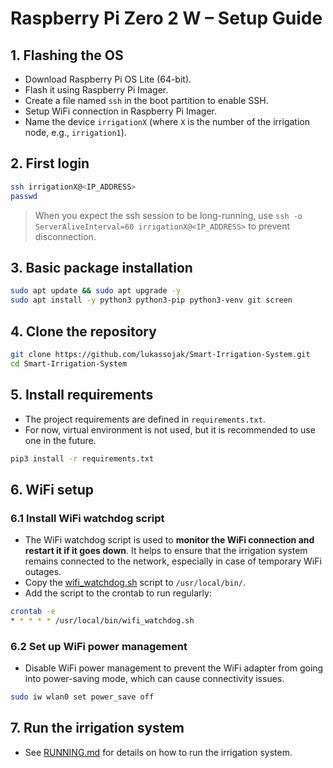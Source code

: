 # Raspberry Pi Zero 2 W – Setup Guide

## 1. Flashing the OS
- Download Raspberry Pi OS Lite (64-bit).
- Flash it using Raspberry Pi Imager.
- Create a file named `ssh` in the boot partition to enable SSH.
- Setup WiFi connection in Raspberry Pi Imager.
- Name the device `irrigationX` (where `X` is the number of the irrigation node, e.g., `irrigation1`).

## 2. First login
```bash
ssh irrigationX@<IP_ADDRESS>
passwd
```

> When you expect the ssh session to be long-running, use `ssh -o ServerAliveInterval=60 irrigationX@<IP_ADDRESS>` to prevent disconnection.

## 3. Basic package installation
```bash
sudo apt update && sudo apt upgrade -y
sudo apt install -y python3 python3-pip python3-venv git screen
```

## 4. Clone the repository
```bash
git clone https://github.com/lukassojak/Smart-Irrigation-System.git
cd Smart-Irrigation-System
```

## 5. Install requirements
- The project requirements are defined in `requirements.txt`.
- For now, virtual environment is not used, but it is recommended to use one in the future.
```bash
pip3 install -r requirements.txt
```

## 6. WiFi setup

### 6.1 Install WiFi watchdog script
- The WiFi watchdog script is used to **monitor the WiFi connection and restart it if it goes down**. It helps to ensure that the irrigation system remains connected to the network, especially in case of temporary WiFi outages.
- Copy the [wifi_watchdog.sh](../tools/wifi_watchdog.sh) script to `/usr/local/bin/`.
- Add the script to the crontab to run regularly:
```bash
crontab -e
* * * * * /usr/local/bin/wifi_watchdog.sh
```

### 6.2 Set up WiFi power management
- Disable WiFi power management to prevent the WiFi adapter from going into power-saving mode, which can cause connectivity issues.
```bash
sudo iw wlan0 set power_save off
```

## 7. Run the irrigation system
- See [RUNNING.md](docs/RUNNING.md) for details on how to run the irrigation system.


